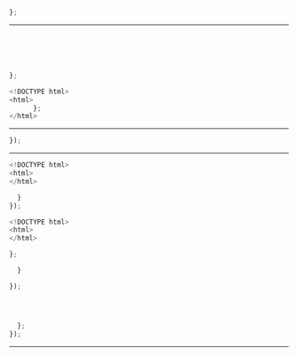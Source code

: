 







  ```js

  ```


  ```js

  ```



```js




};
```


---



```js





};
```



```js
<!DOCTYPE html>
<html>
      };
</html>
```

---





```js
});
```


---



```js
<!DOCTYPE html>
<html>
</html>

  }
});
```


```js
<!DOCTYPE html>
<html>
</html>

};

  }

});
```


```js



  };
});
```

---
